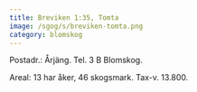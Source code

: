 ```yaml
---
title: Breviken 1:35, Tomta
image: /sgog/s/breviken-tomta.png
category: blomskog
---
```


Postadr.: Årjäng. Tel. 3 B Blomskog.

Areal: 13 har åker, 46 skogsmark. Tax-v. 13.800.

